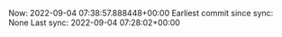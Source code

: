 Now: 2022-09-04 07:38:57.888448+00:00 Earliest commit since sync: None Last sync: 2022-09-04 07:28:02+00:00
